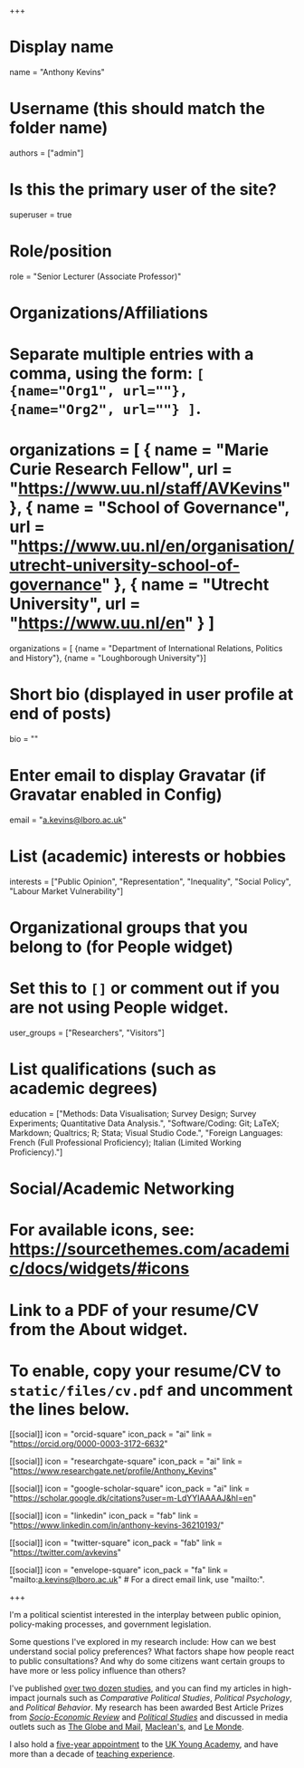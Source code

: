 +++
# Display name
name = "Anthony Kevins"

# Username (this should match the folder name)
authors = ["admin"]

# Is this the primary user of the site?
superuser = true

# Role/position
role = "Senior Lecturer (Associate Professor)"

# Organizations/Affiliations
#   Separate multiple entries with a comma, using the form: `[ {name="Org1", url=""}, {name="Org2", url=""} ]`.
# organizations = [ { name = "Marie Curie Research Fellow", url = "https://www.uu.nl/staff/AVKevins" },  { name = "School of Governance", url = "https://www.uu.nl/en/organisation/utrecht-university-school-of-governance" }, { name = "Utrecht University", url = "https://www.uu.nl/en" } ]
organizations = [ {name = "Department of International Relations, Politics and History"}, {name = "Loughborough University"}]

# Short bio (displayed in user profile at end of posts)
bio = ""

# Enter email to display Gravatar (if Gravatar enabled in Config)
email = "a.kevins@lboro.ac.uk"

# List (academic) interests or hobbies
interests = ["Public Opinion", "Representation", "Inequality", "Social Policy", "Labour Market Vulnerability"]

# Organizational groups that you belong to (for People widget)
#   Set this to `[]` or comment out if you are not using People widget.
user_groups = ["Researchers", "Visitors"]

# List qualifications (such as academic degrees)
 education = ["Methods: Data Visualisation; Survey Design; Survey Experiments; Quantitative Data Analysis.", "Software/Coding: Git; LaTeX; Markdown; Qualtrics; R; Stata; Visual Studio Code.", "Foreign Languages: French (Full Professional Proficiency); Italian (Limited Working Proficiency)."]


# Social/Academic Networking
# For available icons, see: https://sourcethemes.com/academic/docs/widgets/#icons

# Link to a PDF of your resume/CV from the About widget.
# To enable, copy your resume/CV to `static/files/cv.pdf` and uncomment the lines below.

[[social]]
icon = "orcid-square"
  icon_pack = "ai"
  link = "https://orcid.org/0000-0003-3172-6632"
  
  [[social]]
  icon = "researchgate-square"
  icon_pack = "ai"
  link = "https://www.researchgate.net/profile/Anthony_Kevins"
    
  [[social]]
  icon = "google-scholar-square"
  icon_pack = "ai"
  link = "https://scholar.google.dk/citations?user=m-LdYYIAAAAJ&hl=en"

[[social]]
 icon = "linkedin"
 icon_pack = "fab"
 link = "https://www.linkedin.com/in/anthony-kevins-36210193/"
 
  [[social]]
  icon = "twitter-square"
  icon_pack = "fab"
  link = "https://twitter.com/avkevins"

[[social]]
  icon = "envelope-square"
  icon_pack = "fa"
  link = "mailto:a.kevins@lboro.ac.uk"  # For a direct email link, use "mailto:".

+++

I'm a political scientist interested in the interplay between public opinion, policy-making processes, and government legislation. 

Some questions I've explored in my research include: How can we best understand social policy preferences? What factors shape how people react to public consultations? And why do some citizens want certain groups to have more or less policy influence than others?

I've published [over two dozen studies](https://anthonykevins.github.io/publications/), and you can find my articles in high-impact journals such as _Comparative Political Studies_, _Political Psychology_, and _Political Behavior_. My research has been awarded Best Article Prizes from [_Socio-Economic Review_](https://sase.org/publications/socio-economic-review/ser-best-paper-awards/) and [_Political Studies_](https://journals.sagepub.com/page/psx/collections/virtual-special-issues/harrison-prize-winners) and discussed in media outlets such as [The Globe and Mail](https://www.theglobeandmail.com/opinion/big-tent-politics-is-now-all-but-dead/article24944734/), [Maclean's](https://www.macleans.ca/politics/this-is-whats-wrong-with-canadas-right/), and [Le Monde](https://www.lemonde.fr/idees/article/2019/03/22/nous-demandons-des-programmes-sociaux-moins-genereux-lorsque-nos-revenus-diminuent_5439877_3232.html).

I also hold a [five-year appointment](https://ukyoungacademy.org/members/anthony-kevins/) to the [UK Young Academy](https://ukyoungacademy.org/), and have more than a decade of [teaching experience](https://anthonykevins.github.io/files/Teaching_Portfolio.pdf). 